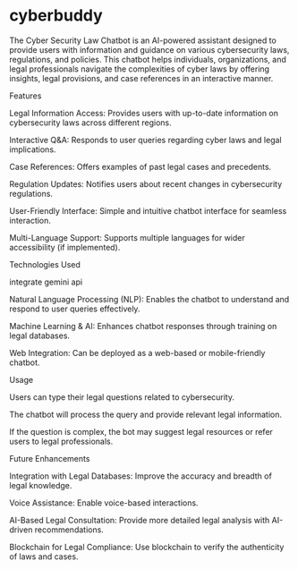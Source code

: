 # cyberbuddy
The Cyber Security Law Chatbot is an AI-powered assistant designed to provide users with information and guidance on various cybersecurity laws, regulations, and policies. This chatbot helps individuals, organizations, and legal professionals navigate the complexities of cyber laws by offering insights, legal provisions, and case references in an interactive manner.

Features

Legal Information Access: Provides users with up-to-date information on cybersecurity laws across different regions.

Interactive Q&A: Responds to user queries regarding cyber laws and legal implications.

Case References: Offers examples of past legal cases and precedents.

Regulation Updates: Notifies users about recent changes in cybersecurity regulations.

User-Friendly Interface: Simple and intuitive chatbot interface for seamless interaction.

Multi-Language Support: Supports multiple languages for wider accessibility (if implemented).


Technologies Used

integrate gemini api

Natural Language Processing (NLP): Enables the chatbot to understand and respond to user queries effectively.

Machine Learning & AI: Enhances chatbot responses through training on legal databases.

Web Integration: Can be deployed as a web-based or mobile-friendly chatbot.

Usage

Users can type their legal questions related to cybersecurity.

The chatbot will process the query and provide relevant legal information.

If the question is complex, the bot may suggest legal resources or refer users to legal professionals.



Future Enhancements

Integration with Legal Databases: Improve the accuracy and breadth of legal knowledge.

Voice Assistance: Enable voice-based interactions.

AI-Based Legal Consultation: Provide more detailed legal analysis with AI-driven recommendations.

Blockchain for Legal Compliance: Use blockchain to verify the authenticity of laws and cases.
